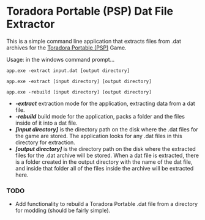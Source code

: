 # Toradora Portable (PSP) Dat File Extractor
This is a simple command line application that extracts files from .dat archives for the [Toradora Portable (PSP)](https://cdromance.com/psp/torador-portable-english/) Game.

Usage: in the windows command prompt...

`app.exe -extract input.dat [output directory]`

`app.exe -extract [input directory] [output directory]`

`app.exe -rebuild [input directory] [output directory]`

- ***-extract*** extraction mode for the application, extracting data from a dat file.
- ***-rebuild*** build mode for the application, packs a folder and the files inside of it into a dat file.
- ***[input directory]*** is the directory path on the disk where the .dat files for the game are stored. The application looks for any .dat files in this directory for extraction.
- ***[output directory]*** is the directory path on the disk where the extracted files for the .dat archive will be stored. When a dat file is extracted, there is a folder created in the output directory with the name of the dat file, and inside that folder all of the files inside the archive will be extracted here.

### TODO
- Add functionality to rebuild a Toradora Portable .dat file from a directory for modding (should be fairly simple).
